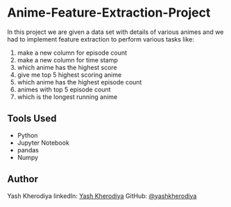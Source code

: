 # Anime-Feature-Extraction-Project
 In this project we are given a data set with details of various animes and we had to implement feature extraction to perform various tasks like:
1) make a new column for episode count
2) make a new column for time stamp
3) which anime has the highest score
4) give me top 5 highest scoring anime
5) which anime has the highest episode count
6) animes with top 5 episode count
7) which is the longest running anime

## Tools Used

- Python
- Jupyter Notebook
- pandas
- Numpy

## Author
Yash Kherodiya
linkedIn: [Yash Kherodiya](https://www.linkedin.com/in/yash-kherodiya-83008128a)
GitHub: [@yashkherodiya](https://github.com/yashkherodiya)
